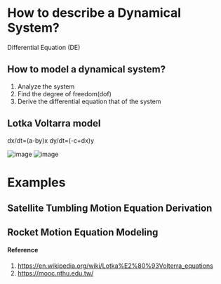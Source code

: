 # How to describe a Dynamical System?
Differential Equation (DE)
## How to model a dynamical system?
1. Analyze the system
2. Find the degree of freedom(dof)
3. Derive the differential equation that of the system

## Lotka Voltarra model
dx/dt=(a-by)x
dy/dt=(-c+dx)y

![image](https://user-images.githubusercontent.com/45451908/174755507-ab30ea5f-b1be-4228-834d-b4d6f46a5939.png)
![image](https://user-images.githubusercontent.com/45451908/174756351-4e8a5a15-2cdb-4205-87c3-636982103a17.png)

# Examples
## Satellite Tumbling Motion Equation Derivation

## Rocket Motion Equation Modeling


#### Reference
1. https://en.wikipedia.org/wiki/Lotka%E2%80%93Volterra_equations
2. https://mooc.nthu.edu.tw/
